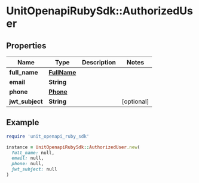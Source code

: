 # UnitOpenapiRubySdk::AuthorizedUser

## Properties

| Name | Type | Description | Notes |
| ---- | ---- | ----------- | ----- |
| **full_name** | [**FullName**](FullName.md) |  |  |
| **email** | **String** |  |  |
| **phone** | [**Phone**](Phone.md) |  |  |
| **jwt_subject** | **String** |  | [optional] |

## Example

```ruby
require 'unit_openapi_ruby_sdk'

instance = UnitOpenapiRubySdk::AuthorizedUser.new(
  full_name: null,
  email: null,
  phone: null,
  jwt_subject: null
)
```


